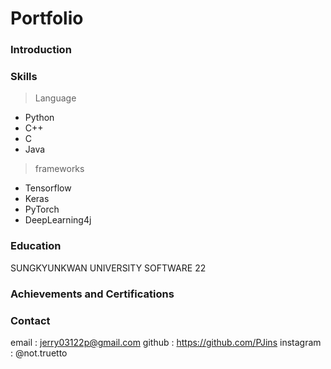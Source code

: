 # Portfolio

### Introduction

### Skills
> Language
- Python
- C++
- C
- Java

> frameworks
- Tensorflow
- Keras
- PyTorch
- DeepLearning4j

### Education
SUNGKYUNKWAN UNIVERSITY SOFTWARE 22

### Achievements and Certifications


### Contact
email : jerry03122p@gmail.com
github : https://github.com/PJins
instagram : @not.truetto
